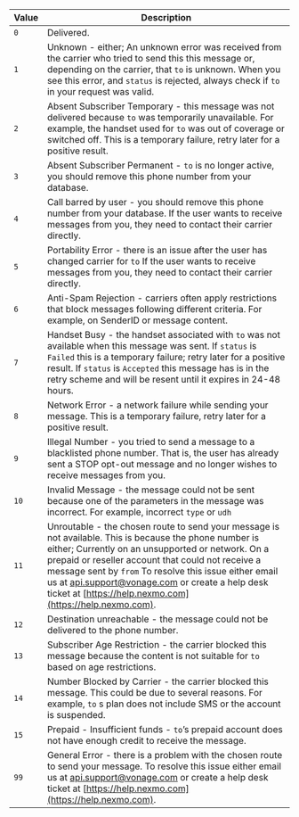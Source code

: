 Value | Description
-- | --
`0` | Delivered.
`1` | Unknown - either; An unknown error was received from the carrier who tried to send this this message or, depending on the carrier, that `to` is unknown. When you see this error, and `status` is rejected, always check if `to` in your request was valid.
`2` | Absent Subscriber Temporary - this message was not delivered because `to` was temporarily unavailable. For example, the handset used for `to` was out of coverage or switched off. This is a temporary failure, retry later for a positive result.
`3` | Absent Subscriber Permanent - `to` is no longer active, you should remove this phone number from your database.
`4` | Call barred by user - you should remove this phone number from your database. If the user wants to receive messages from you, they need to contact their carrier directly.
`5` | Portability Error - there is an issue after the user has changed carrier for `to`  If the user wants to receive messages from you, they need to contact their carrier directly.
`6` | Anti-Spam Rejection - carriers often apply restrictions that block messages following different criteria. For example, on SenderID or message content.
`7` | Handset Busy - the handset associated with `to` was not available when this message was sent. If `status` is `Failed`  this is a temporary failure; retry later for a positive result. If `status` is `Accepted`  this message has is in the retry scheme and will be resent until it expires in 24-48 hours.
`8` | Network Error - a network failure while sending your message. This is a temporary failure, retry later for a positive result.
`9` | Illegal Number - you tried to send a message to a blacklisted phone number. That is, the user has already sent a STOP opt-out message and no longer wishes to receive messages from you.
`10` | Invalid Message - the message could not be sent because one of the parameters in the message was incorrect. For example, incorrect `type` or `udh`
`11` | Unroutable - the chosen route to send your message is not available. This is because the phone number is either; Currently on an unsupported or  network. On a prepaid or reseller account that could not receive a message sent by `from` To resolve this issue either email us at [api.support@vonage.com](mailto:api.support@vonage.com) or create a help desk ticket at [https://help.nexmo.com](https://help.nexmo.com).
`12` | Destination unreachable - the message could not be delivered to the phone number.
`13` | Subscriber Age Restriction - the carrier blocked this message because the content is not suitable for `to` based on age restrictions.
`14` | Number Blocked by Carrier - the carrier blocked this message. This could be due to several reasons. For example, `to` s plan does not include SMS or the account is suspended.
`15` | Prepaid - Insufficient funds - `to`’s prepaid account does not have enough credit to receive the message.
`99` | General Error - there is a problem with the chosen route to send your message. To resolve this issue either email us at [api.support@vonage.com](mailto:api.support@vonage.com) or create a help desk ticket at [https://help.nexmo.com](https://help.nexmo.com).
